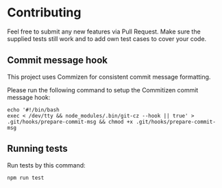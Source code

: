 
# Contributing

Feel free to submit any new features via Pull Request.
Make sure the supplied tests still work and to add own test cases to cover your code.

## Commit message hook

This project uses Commizen for consistent commit message formatting.

Please run the following command to setup the Commitizen commit message hook:

```shell script
echo '#!/bin/bash
exec < /dev/tty && node_modules/.bin/git-cz --hook || true' > .git/hooks/prepare-commit-msg && chmod +x .git/hooks/prepare-commit-msg
```

## Running tests

Run tests by this command:

```shell script
npm run test
```
